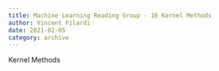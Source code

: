 ```yaml
---
title: Machine Learning Reading Group - 16 Kernel Methods
author: Vincent Filardi
date: 2021-02-05
category: archive
---
```


Kernel Methods

